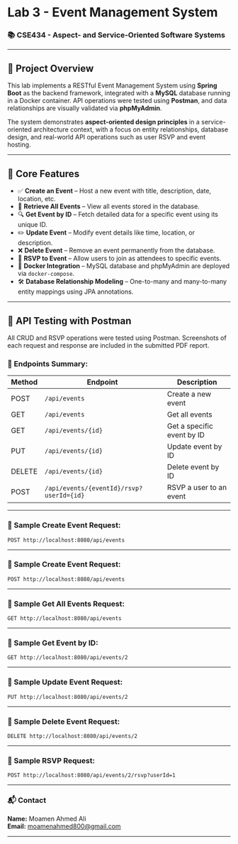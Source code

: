 # Lab 3 - Event Management System

### 📚 CSE434 - Aspect- and Service-Oriented Software Systems

---

## 🔧 Project Overview

This lab implements a RESTful Event Management System using **Spring Boot** as the backend framework, integrated with a **MySQL** database running in a Docker container. API operations were tested using **Postman**, and data relationships are visually validated via **phpMyAdmin**.

The system demonstrates **aspect-oriented design principles** in a service-oriented architecture context, with a focus on entity relationships, database design, and real-world API operations such as user RSVP and event hosting.

---

## 🚀 Core Features

- ✅ **Create an Event** – Host a new event with title, description, date, location, etc.
- 📄 **Retrieve All Events** – View all events stored in the database.
- 🔍 **Get Event by ID** – Fetch detailed data for a specific event using its unique ID.
- ✏️ **Update Event** – Modify event details like time, location, or description.
- ❌ **Delete Event** – Remove an event permanently from the database.
- 🙋 **RSVP to Event** – Allow users to join as attendees to specific events.
- 🐳 **Docker Integration** – MySQL database and phpMyAdmin are deployed via `docker-compose`.
- 🛠️ **Database Relationship Modeling** – One-to-many and many-to-many entity mappings using JPA annotations.

---

## 🧪 API Testing with Postman

All CRUD and RSVP operations were tested using Postman. Screenshots of each request and response are included in the submitted PDF report.

### 🔹 Endpoints Summary:

| Method | Endpoint                                  | Description                     |
|--------|-------------------------------------------|---------------------------------|
| POST   | `/api/events`                             | Create a new event              |
| GET    | `/api/events`                             | Get all events                  |
| GET    | `/api/events/{id}`                        | Get a specific event by ID      |
| PUT    | `/api/events/{id}`                        | Update event by ID              |
| DELETE | `/api/events/{id}`                        | Delete event by ID              |
| POST   | `/api/events/{eventId}/rsvp?userId={id}`  | RSVP a user to an event         |

---

### 🔸 Sample Create Event Request:
```http
POST http://localhost:8080/api/events
```
---

### 🔸 Sample Create Event Request:
```http
POST http://localhost:8080/api/events
```

---

### 🔸 Sample Get All Events Request:
```http
GET http://localhost:8080/api/events
```

---

### 🔸 Sample Get Event by ID:
```http
GET http://localhost:8080/api/events/2
```

---

### 🔸 Sample Update Event Request:
```http
PUT http://localhost:8080/api/events/2
```

---

### 🔸 Sample Delete Event Request:
```http
DELETE http://localhost:8080/api/events/2
```

---

### 🔸 Sample RSVP Request:
```http
POST http://localhost:8080/api/events/2/rsvp?userId=1
```
---



### 📬 Contact
**Name:** Moamen Ahmed Ali  
**Email:** moamenahmed800@gmail.com

---